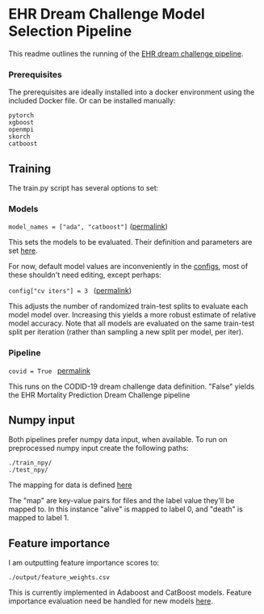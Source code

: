 # EHR Dream Challenge Model Selection Pipeline

This readme outlines the running of the [EHR dream challenge pipeline](https://www.synapse.org/#!Synapse:syn20833371/wiki/600725).

### Prerequisites

The prerequisites are ideally installed into a docker environment using the included Docker file. Or can be installed manually: 

```
pytorch
xgboost
openmpi
skorch
catboost
```



## Training

The train.py script has several options to set:

### Models
```model_names = ["ada", "catboost"]``` ([permalink](https://github.com/ivanbrugere/ehrdc/blob/9112f5e3b92ea6f8d8d36d5a79a251e93c68038b/app/train.py#L27)) 


This sets the models to be evaluated. Their definition and parameters are set [here](https://github.com/ivanbrugere/ehrdc/blob/9112f5e3b92ea6f8d8d36d5a79a251e93c68038b/app/model_configs.py#L313).

For now, default model values are inconveniently in the [configs](https://github.com/ivanbrugere/ehrdc/blob/9112f5e3b92ea6f8d8d36d5a79a251e93c68038b/app/model_configs.py#L258), most of these shouldn't need editing, except perhaps:

```config["cv iters"] = 3 ``` ([permalink](https://github.com/ivanbrugere/ehrdc/blob/9112f5e3b92ea6f8d8d36d5a79a251e93c68038b/app/model_configs.py#L291))

This adjusts the number of randomized train-test splits to evaluate each model model over. Increasing this yields a more robust estimate of relative model accuracy. Note that all models are evaluated on the same train-test split per iteration (rather than sampling a new split per model, per iter). 

### Pipeline

```covid = True ``` [permalink](https://github.com/ivanbrugere/ehrdc/blob/9112f5e3b92ea6f8d8d36d5a79a251e93c68038b/app/train.py#L24) 

This runs on the CODID-19 dream challenge data definition. "False" yields the EHR Mortality Prediction Dream Challenge pipeline

## Numpy input

Both pipelines prefer numpy data input, when available. To run on preprocessed numpy input create the following paths:
```
./train_npy/
./test_npy/

```

The mapping for data is defined [here](https://github.com/ivanbrugere/ehrdc/blob/9112f5e3b92ea6f8d8d36d5a79a251e93c68038b/app/model_configs.py#L285)

The "map" are key-value pairs for files and the label value they'll be mapped to. In this instance "alive" is mapped to label 0, and "death" is mapped to label 1.

## Feature importance

I am outputting feature importance scores to:
```
./output/feature_weights.csv
```

This is currently implemented in Adaboost and CatBoost models. Feature importance evaluation need be handled for new models [here](https://github.com/ivanbrugere/ehrdc/blob/82d549bfc67f69373489df1da7ac56cc19061ebb/app/train.py#L70).